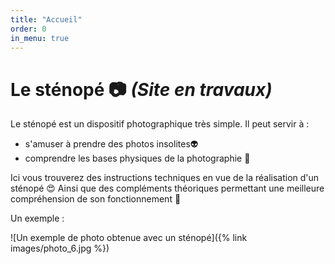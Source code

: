 ```yaml
---
title: "Accueil"
order: 0
in_menu: true
---
```

# Le sténopé 📷 **_(Site en travaux)_**

Le sténopé est un dispositif photographique très simple.
Il peut servir à : 
- s'amuser à prendre des photos insolites👽
- comprendre les bases physiques de la photographie 🔭

Ici vous trouverez des instructions techniques en vue de la réalisation d'un sténopé 😍 Ainsi que des compléments théoriques permettant une meilleure compréhension de son fonctionnement 🔎

Un exemple :

![Un exemple de photo obtenue avec un sténopé]({% link images/photo_6.jpg %}) 
